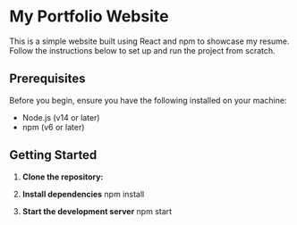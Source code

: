 # My Portfolio Website

This is a simple website built using React and npm to showcase my resume. Follow the instructions below to set up and run the project from scratch.

## Prerequisites

Before you begin, ensure you have the following installed on your machine:
- Node.js (v14 or later)
- npm (v6 or later)

## Getting Started

1. **Clone the repository:**

2. **Install dependencies**
    npm install

3. **Start the development server**
    npm start

    
